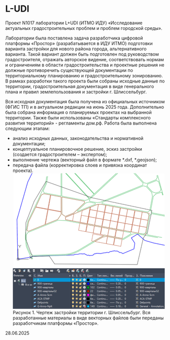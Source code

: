 # L-UDI

Проект N1017 лаборатории L+UDI (ИТМО ИДУ) «Исследование актуальных градостроительных проблем и проблем городской среды».

Лаборатории была поставлена задача разработчика цифровой платформы «Простор» (разрабатывается в ИДУ ИТМО) подготовки варианта застройки для нового района города, альтернативного варианта. Такой вариант должен быть подготовлен под руководством градостроителя, отражать авторское видение, соответствовать нормам и ограничениям в области градостроительства и проектные решения не должные противоречить существующей документации по территориальному планированию и градостроительному зонированию.
В рамках разработки такого проекта были собраны исходные данные по территории, градостроительная документация в виде генерального плана и правил землепользования и застройки г. Шлиссельбург.

Вся исходная документация была получена из официальных источником (ФГИС ТП)  и в актуальном редакции на июнь 2025 года. Дополнительно была собрана информация о планируемых проектах на выбранной территории. Также были использованы «Стандарты комплексного развития территорий» - регламенты дом.рф.
Работа была выполнена следующим этапам:

* анализ исходных данных, законодательства и нормативной документации;
* концептуальное планировочное решение, эскиз застройки (создается градостроителем – экспертом);
* выполнение чертежа (векторный файл в формате \*.dxf, \*.geojson);
* передача файла (корректировка слоев и привязка координат проекта).
![Рисунок 1. Чертеж застройки территории г. Шлиссельбург](images/1.png)
Рисунок 1. Чертеж застройки территории г. Шлиссельбург.
Вся разработанные материалы в виде векторных файлов были переданы разработчикам платформы «Простор».

28.06.2025
